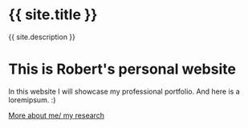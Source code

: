 # {{ site.title }}

{{ site.description }}

# This is Robert's personal website

In this website I will showcase my professional portfolio.
And here is a loremipsum. :)

[More about me/ my research](about.md)
